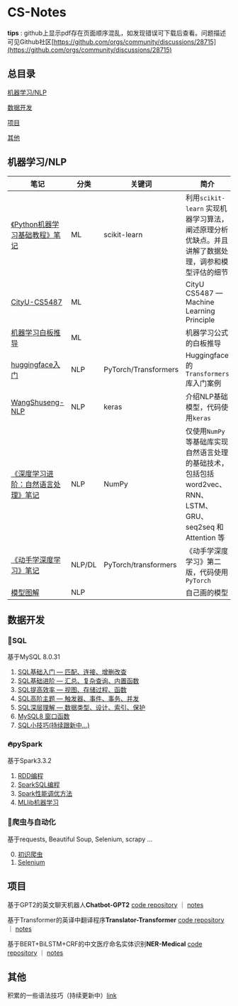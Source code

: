 # CS-Notes
**tips** : github上显示pdf存在页面顺序混乱，如发现错误可下载后查看。问题描述可见Github社区[https://github.com/orgs/community/discussions/28715](https://github.com/orgs/community/discussions/28715)

## 总目录

[机器学习/NLP](#机器学习NLP)

[数据开发](#数据开发)

[项目](#项目)

[其他](#其他)


## 机器学习/NLP

| 笔记  | 分类  | 关键词 | 简介  |
| --- | --- | --- | --- |
| [《Python机器学习基础教程》笔记](./Artificial-Intelligence/python机器学习基础教程) | ML  | scikit-learn | 利用`scikit-learn` 实现机器学习算法，阐述原理分析优缺点。并且讲解了数据处理，调参和模型评估的细节 |
| [CityU-CS5487](./Artificial-Intelligence/CityU-CS5487) | ML  |     | CityU CS5487 — Machine Learning Principle |
| [机器学习白板推导](./Artificial-Intelligence/机器学习白板推导系列) | ML  |     | 机器学习公式的白板推导 |
| [huggingface入门](./Artificial-Intelligence/huggingface入门) | NLP | PyTorch/Transformers | Huggingface的`Transformers` 库入门案例 |
| [WangShuseng-NLP](./Artificial-Intelligence/WangShusen-NLP) | NLP | keras | 介绍NLP基础模型，代码使用`keras` |
| [《深度学习进阶：自然语言处理》笔记](./Artificial-Intelligence/deep-learning-from-scratch-2) | NLP | NumPy | 仅使用`NumPy`等基础库实现自然语言处理的基础技术，包括包括 word2vec、RNN、LSTM、GRU、seq2seq 和Attention 等 |
| [《动手学深度学习》笔记](./Artificial-Intelligence/d2l) | NLP/DL | PyTorch/transformers | 《动手学深度学习》第二版，代码使用`PyTorch` |
| [模型图解](./Artificial-Intelligence/模型图解) | NLP |     | 自己画的模型 |



## 数据开发

### 🐳SQL

基于MySQL 8.0.31

1. [SQL基础入门 — 匹配、连接、增删改查](./Data-Engineering/SQL/SQL基础入门%20—%20匹配、连接、增删改查.md)
2. [SQL基础进阶 — 汇总、复杂查询、内置函数](./Data-Engineering/SQL/SQL基础进阶%20—%20汇总、复杂查询、内置函数.md)
3. [SQL提高效率 — 视图、存储过程、函数](./Data-Engineering/SQL/SQL提高效率%20—%20视图、存储过程、函数.md)
4. [SQL高阶主题 — 触发器、事件、事务、并发](./Data-Engineering/SQL/SQL高阶主题%20—%20触发器、事件、事务、并发.md)
5. [SQL深层理解 — 数据类型、设计、索引、保护](./Data-Engineering/SQL/SQL深层理解%20—%20数据类型、设计、索引、保护.md)
6. [MySQL8 窗口函数](./Data-Engineering/SQL/MySQL8%20窗口函数.md)
7. [SQL小技巧(持续跟新中...)](./Data-Engineering/SQL/MySQL8%20窗口函数.md)

### 🔥pySpark

基于Spark3.3.2

1. [RDD编程](./Data-Engineering/pySpark/RDD编程.md)
2. [SparkSQL编程](./Data-Engineering/pySpark/SparkSQL编程.md)
3. [Spark性能调优方法](./Data-Engineering/pySpark/Spark性能调优方法.md)
4. [MLlib机器学习](./Data-Engineering/pySpark/MLlib机器学习.md)

### 🦜爬虫与自动化

基于requests, Beautiful Soup, Selenium, scrapy ...

0. [初识爬虫](./Data-Engineering/爬虫与自动化/初识爬虫.md)
1. [Selenium](./Data-Engineering/爬虫与自动化/Selenium.md)

## 项目

基于GPT2的英文聊天机器人**Chatbot-GPT2** [code repository](https://github.com/chenjunyi1999/ChatBot-GPT2) ｜ [notes](./My-Project-Notes/ChatBot-GPT2)

基于Transformer的英译中翻译程序**Translator-Transformer** [code repository](https://github.com/chenjunyi1999/Translator-transformer) ｜ [notes](./My-Project-Notes/Translator-Transformer)

基于BERT+BiLSTM+CRF的中文医疗命名实体识别**NER-Medical** [code repository](https://github.com/chenjunyi1999/NER-Medical) ｜ [notes](./My-Project-Notes/NER-Medical)

## 其他

积累的一些语法技巧（持续更新中）[link](./tricks.md)

